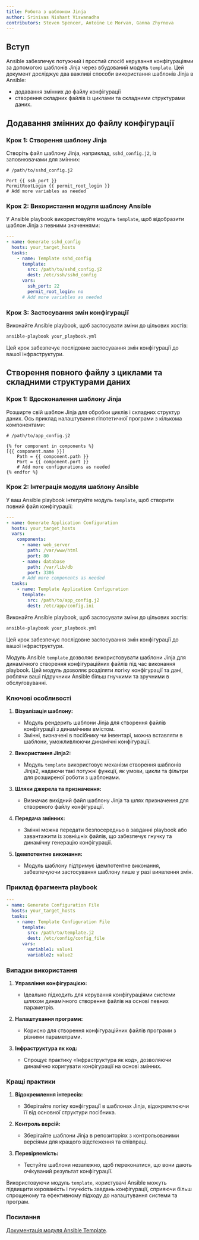 ```yaml
---
title: Робота з шаблоном Jinja
author: Srinivas Nishant Viswanadha
contributors: Steven Spencer, Antoine Le Morvan, Ganna Zhyrnova
---
```


## Вступ

Ansible забезпечує потужний і простий спосіб керування конфігураціями за допомогою шаблонів Jinja через вбудований модуль `template`. Цей документ досліджує два важливі способи використання шаблонів Jinja в Ansible:

- додавання змінних до файлу конфігурації
- створення складних файлів із циклами та складними структурами даних.

## Додавання змінних до файлу конфігурації

### Крок 1: Створення шаблону Jinja

Створіть файл шаблону Jinja, наприклад, `sshd_config.j2`, із заповнювачами для змінних:

```jinja
# /path/to/sshd_config.j2

Port {{ ssh_port }}
PermitRootLogin {{ permit_root_login }}
# Add more variables as needed
```

### Крок 2: Використання модуля шаблону Ansible

У Ansible playbook використовуйте модуль `template`, щоб відобразити шаблон Jinja з певними значеннями:

```yaml
---
- name: Generate sshd_config
  hosts: your_target_hosts
  tasks:
    - name: Template sshd_config
      template:
        src: /path/to/sshd_config.j2
        dest: /etc/ssh/sshd_config
      vars:
        ssh_port: 22
        permit_root_login: no
      # Add more variables as needed
```

### Крок 3: Застосування змін конфігурації

Виконайте Ansible playbook, щоб застосувати зміни до цільових хостів:

```bash
ansible-playbook your_playbook.yml
```

Цей крок забезпечує послідовне застосування змін конфігурації до вашої інфраструктури.

## Створення повного файлу з циклами та складними структурами даних

### Крок 1: Вдосконалення шаблону Jinja

Розширте свій шаблон Jinja для обробки циклів і складних структур даних. Ось приклад налаштування гіпотетичної програми з кількома компонентами:

```jinja
# /path/to/app_config.j2

{% for component in components %}
[{{ component.name }}]
    Path = {{ component.path }}
    Port = {{ component.port }}
    # Add more configurations as needed
{% endfor %}
```

### Крок 2: Інтеграція модуля шаблону Ansible

У ваш Ansible playbook інтегруйте модуль `template`, щоб створити повний файл конфігурації:

```yaml
---
- name: Generate Application Configuration
  hosts: your_target_hosts
  vars:
    components:
      - name: web_server
        path: /var/www/html
        port: 80
      - name: database
        path: /var/lib/db
        port: 3306
      # Add more components as needed
  tasks:
    - name: Template Application Configuration
      template:
        src: /path/to/app_config.j2
        dest: /etc/app/config.ini
```

Виконайте Ansible playbook, щоб застосувати зміни до цільових хостів:

```bash
ansible-playbook your_playbook.yml
```

Цей крок забезпечує послідовне застосування змін конфігурації до вашої інфраструктури.

Модуль Ansible `template` дозволяє використовувати шаблони Jinja для динамічного створення конфігураційних файлів під час виконання playbook. Цей модуль дозволяє розділяти логіку конфігурації та дані, роблячи ваші підручники Ansible більш гнучкими та зручними в обслуговуванні.

### Ключові особливості

1. **Візуалізація шаблону:**
   - Модуль рендерить шаблони Jinja для створення файлів конфігурації з динамічним вмістом.
   - Змінні, визначені в посібнику чи інвентарі, можна вставляти в шаблони, уможливлюючи динамічні конфігурації.

2. **Використання Jinja2:**
   - Модуль `template` використовує механізм створення шаблонів Jinja2, надаючи такі потужні функції, як умови, цикли та фільтри для розширеної роботи з шаблонами.

3. **Шляхи джерела та призначення:**
   - Визначає вихідний файл шаблону Jinja та шлях призначення для створеного файлу конфігурації.

4. **Передача змінних:**
   - Змінні можна передати безпосередньо в завданні playbook або завантажити із зовнішніх файлів, що забезпечує гнучку та динамічну генерацію конфігурації.

5. **Ідемпотентне виконання:**
   - Модуль шаблону підтримує ідемпотентне виконання, забезпечуючи застосування шаблону лише у разі виявлення змін.

### Приклад фрагмента playbook

```yaml
---
- name: Generate Configuration File
  hosts: your_target_hosts
  tasks:
    - name: Template Configuration File
      template:
        src: /path/to/template.j2
        dest: /etc/config/config_file
      vars:
        variable1: value1
        variable2: value2
```

### Випадки використання

1. **Управління конфігурацією:**
   - Ідеально підходить для керування конфігураціями системи шляхом динамічного створення файлів на основі певних параметрів.

2. **Налаштування програми:**
   - Корисно для створення конфігураційних файлів програми з різними параметрами.

3. **Інфраструктура як код:**
   - Спрощує практику «Інфраструктура як код», дозволяючи динамічно коригувати конфігурації на основі змінних.

### Кращі практики

1. **Відокремлення інтересів:**
   - Зберігайте логіку конфігурації в шаблонах Jinja, відокремлюючи її від основної структури посібника.

2. **Контроль версій:**
   - Зберігайте шаблони Jinja в репозиторіях з контрольованими версіями для кращого відстеження та співпраці.

3. **Перевіряемість:**
   - Тестуйте шаблони незалежно, щоб переконатися, що вони дають очікуваний результат конфігурації.

Використовуючи модуль `template`, користувачі Ansible можуть підвищити керованість і гнучкість завдань конфігурації, сприяючи більш спрощеному та ефективному підходу до налаштування системи та програм.

### Посилання

[Документація модуля Ansible Template](https://docs.ansible.com/ansible/latest/collections/ansible/builtin/template_module.html).
